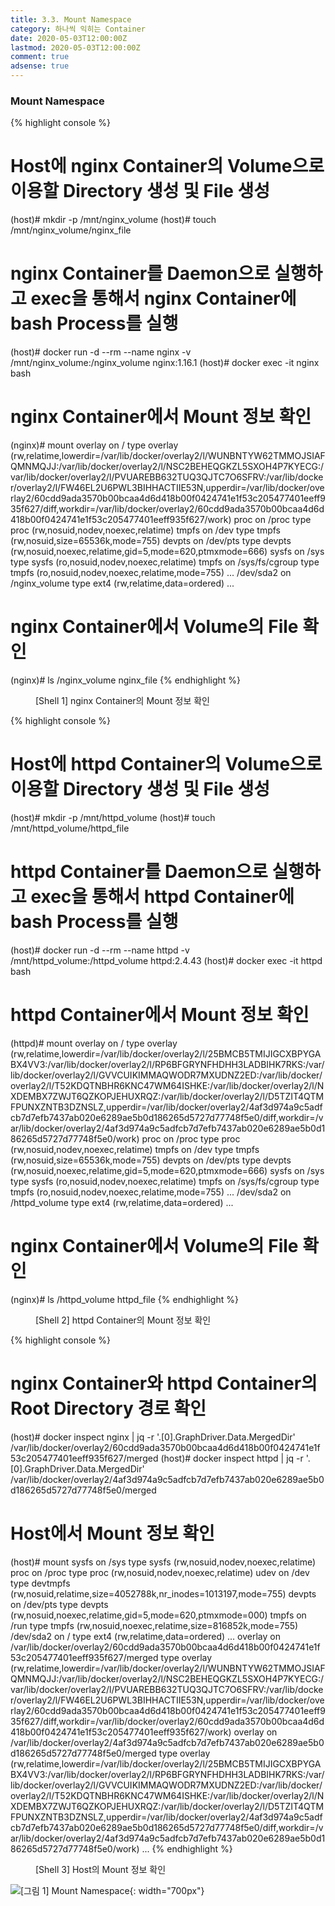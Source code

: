```yaml
---
title: 3.3. Mount Namespace
category: 하나씩 익히는 Container
date: 2020-05-03T12:00:00Z
lastmod: 2020-05-03T12:00:00Z
comment: true
adsense: true
---
```


### Mount Namespace

{% highlight console %}
# Host에 nginx Container의 Volume으로 이용할 Directory 생성 및 File 생성 
(host)# mkdir -p /mnt/nginx_volume
(host)# touch /mnt/nginx_volume/nginx_file

# nginx Container를 Daemon으로 실행하고 exec을 통해서 nginx Container에 bash Process를 실행
(host)# docker run -d --rm --name nginx -v /mnt/nginx_volume:/nginx_volume nginx:1.16.1
(host)# docker exec -it nginx bash

# nginx Container에서 Mount 정보 확인
(nginx)# mount
overlay on / type overlay (rw,relatime,lowerdir=/var/lib/docker/overlay2/l/WUNBNTYW62TMMOJSIAFQMNMQJJ:/var/lib/docker/overlay2/l/NSC2BEHEQGKZL5SXOH4P7KYECG:/var/lib/docker/overlay2/l/PVUAREBB632TUQ3QJTC7O6SFRV:/var/lib/docker/overlay2/l/FW46EL2U6PWL3BIHHACTIIE53N,upperdir=/var/lib/docker/overlay2/60cdd9ada3570b00bcaa4d6d418b00f0424741e1f53c205477401eeff935f627/diff,workdir=/var/lib/docker/overlay2/60cdd9ada3570b00bcaa4d6d418b00f0424741e1f53c205477401eeff935f627/work)
proc on /proc type proc (rw,nosuid,nodev,noexec,relatime)
tmpfs on /dev type tmpfs (rw,nosuid,size=65536k,mode=755)
devpts on /dev/pts type devpts (rw,nosuid,noexec,relatime,gid=5,mode=620,ptmxmode=666)
sysfs on /sys type sysfs (ro,nosuid,nodev,noexec,relatime)
tmpfs on /sys/fs/cgroup type tmpfs (ro,nosuid,nodev,noexec,relatime,mode=755)
...
/dev/sda2 on /nginx_volume type ext4 (rw,relatime,data=ordered)
...

# nginx Container에서 Volume의 File 확인
(nginx)# ls /nginx_volume
nginx_file
{% endhighlight %}
<figure>
<figcaption class="caption">[Shell 1] nginx Container의 Mount 정보 확인</figcaption>
</figure>

{% highlight console %}
# Host에 httpd Container의 Volume으로 이용할 Directory 생성 및 File 생성 
(host)# mkdir -p /mnt/httpd_volume
(host)# touch /mnt/httpd_volume/httpd_file

# httpd Container를 Daemon으로 실행하고 exec을 통해서 httpd Container에 bash Process를 실행
(host)# docker run -d --rm --name httpd -v /mnt/httpd_volume:/httpd_volume httpd:2.4.43
(host)# docker exec -it httpd bash

# httpd Container에서 Mount 정보 확인
(httpd)# mount
overlay on / type overlay (rw,relatime,lowerdir=/var/lib/docker/overlay2/l/25BMCB5TMIJIGCXBPYGABX4VV3:/var/lib/docker/overlay2/l/RP6BFGRYNFHDHH3LADBIHK7RKS:/var/lib/docker/overlay2/l/GVVCUIKIMMAQWODR7MXUDNZ2ED:/var/lib/docker/overlay2/l/T52KDQTNBHR6KNC47WM64ISHKE:/var/lib/docker/overlay2/l/NXDEMBX7ZWJT6QZKOPJEHUXRQZ:/var/lib/docker/overlay2/l/D5TZIT4QTMFPUNXZNTB3DZNSLZ,upperdir=/var/lib/docker/overlay2/4af3d974a9c5adfcb7d7efb7437ab020e6289ae5b0d186265d5727d77748f5e0/diff,workdir=/var/lib/docker/overlay2/4af3d974a9c5adfcb7d7efb7437ab020e6289ae5b0d186265d5727d77748f5e0/work)
proc on /proc type proc (rw,nosuid,nodev,noexec,relatime)
tmpfs on /dev type tmpfs (rw,nosuid,size=65536k,mode=755)
devpts on /dev/pts type devpts (rw,nosuid,noexec,relatime,gid=5,mode=620,ptmxmode=666)
sysfs on /sys type sysfs (ro,nosuid,nodev,noexec,relatime)
tmpfs on /sys/fs/cgroup type tmpfs (ro,nosuid,nodev,noexec,relatime,mode=755)
...
/dev/sda2 on /httpd_volume type ext4 (rw,relatime,data=ordered)
...

# nginx Container에서 Volume의 File 확인
(nginx)# ls /httpd_volume
httpd_file
{% endhighlight %}
<figure>
<figcaption class="caption">[Shell 2] httpd Container의 Mount 정보 확인</figcaption>
</figure>

{% highlight console %}
# nginx Container와 httpd Container의 Root Directory 경로 확인
(host)# docker inspect nginx | jq -r '.[0].GraphDriver.Data.MergedDir'
/var/lib/docker/overlay2/60cdd9ada3570b00bcaa4d6d418b00f0424741e1f53c205477401eeff935f627/merged
(host)# docker inspect httpd | jq -r '.[0].GraphDriver.Data.MergedDir'
/var/lib/docker/overlay2/4af3d974a9c5adfcb7d7efb7437ab020e6289ae5b0d186265d5727d77748f5e0/merged

# Host에서 Mount 정보 확인
(host)# mount
sysfs on /sys type sysfs (rw,nosuid,nodev,noexec,relatime)
proc on /proc type proc (rw,nosuid,nodev,noexec,relatime)
udev on /dev type devtmpfs (rw,nosuid,relatime,size=4052788k,nr_inodes=1013197,mode=755)
devpts on /dev/pts type devpts (rw,nosuid,noexec,relatime,gid=5,mode=620,ptmxmode=000)
tmpfs on /run type tmpfs (rw,nosuid,noexec,relatime,size=816852k,mode=755)
/dev/sda2 on / type ext4 (rw,relatime,data=ordered)
...
overlay on /var/lib/docker/overlay2/60cdd9ada3570b00bcaa4d6d418b00f0424741e1f53c205477401eeff935f627/merged type overlay (rw,relatime,lowerdir=/var/lib/docker/overlay2/l/WUNBNTYW62TMMOJSIAFQMNMQJJ:/var/lib/docker/overlay2/l/NSC2BEHEQGKZL5SXOH4P7KYECG:/var/lib/docker/overlay2/l/PVUAREBB632TUQ3QJTC7O6SFRV:/var/lib/docker/overlay2/l/FW46EL2U6PWL3BIHHACTIIE53N,upperdir=/var/lib/docker/overlay2/60cdd9ada3570b00bcaa4d6d418b00f0424741e1f53c205477401eeff935f627/diff,workdir=/var/lib/docker/overlay2/60cdd9ada3570b00bcaa4d6d418b00f0424741e1f53c205477401eeff935f627/work)
overlay on /var/lib/docker/overlay2/4af3d974a9c5adfcb7d7efb7437ab020e6289ae5b0d186265d5727d77748f5e0/merged type overlay (rw,relatime,lowerdir=/var/lib/docker/overlay2/l/25BMCB5TMIJIGCXBPYGABX4VV3:/var/lib/docker/overlay2/l/RP6BFGRYNFHDHH3LADBIHK7RKS:/var/lib/docker/overlay2/l/GVVCUIKIMMAQWODR7MXUDNZ2ED:/var/lib/docker/overlay2/l/T52KDQTNBHR6KNC47WM64ISHKE:/var/lib/docker/overlay2/l/NXDEMBX7ZWJT6QZKOPJEHUXRQZ:/var/lib/docker/overlay2/l/D5TZIT4QTMFPUNXZNTB3DZNSLZ,upperdir=/var/lib/docker/overlay2/4af3d974a9c5adfcb7d7efb7437ab020e6289ae5b0d186265d5727d77748f5e0/diff,workdir=/var/lib/docker/overlay2/4af3d974a9c5adfcb7d7efb7437ab020e6289ae5b0d186265d5727d77748f5e0/work)
...
{% endhighlight %}
<figure>
<figcaption class="caption">[Shell 3] Host의 Mount 정보 확인</figcaption>
</figure>

![[그림 1] Mount Namespace]({{site.baseurl}}/images/onebyone_container/Mount_Namespace/Mount_Namespace.PNG){: width="700px"}
